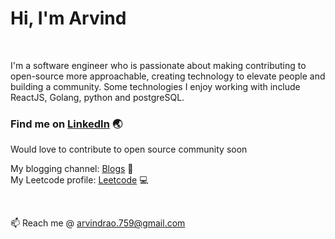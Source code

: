 # Hi, I'm Arvind

<br />

I'm a software engineer who is passionate about making contributing to open-source more approachable, creating technology to elevate people and building a community. Some technologies I enjoy working with include ReactJS, Golang, python and postgreSQL.

<!-- - 👯 I’m looking to collaborate on ... -->

<!-- - 😄 Pronouns: ... -->
<!-- - ⚡ Fun fact: ... -->

### Find me on [LinkedIn](https://www.linkedin.com/in/arvind-d-rao-3118a916a/) :earth_asia:

Would love to contribute to open source community soon  

My blogging channel: [Blogs](https://hashnode.com/@arvind-rao) :notebook_with_decorative_cover:
<br />
My Leetcode profile: [Leetcode](https://leetcode.com/arvindrao/) :computer:

<br />

📫 Reach me @ arvindrao.759@gmail.com
